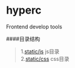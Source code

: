 hyperc
======

Frontend develop tools

####目录结构   
>1.[static/js](https://github.com/cyclegtx/hyperc/tree/master/static/js)  js目录  
>2.[static/css](https://github.com/cyclegtx/hyperc/tree/master/static/css)  css目录  


